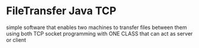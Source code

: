 # FileTransfer Java TCP
simple software that enables two machines to transfer files between them using both TCP socket programming with ONE CLASS that can act as server or client
